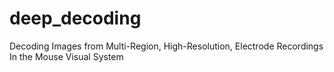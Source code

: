# deep_decoding
Decoding Images from Multi-Region, High-Resolution, Electrode Recordings In the Mouse Visual System
